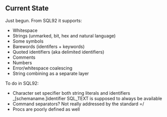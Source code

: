 Current State
-------------

Just begun. From SQL92 it supports:

* Whitespace
* Strings (unmarked, bit, hex and natural language)
* Some symbols
* Barewords (identifers + keywords)
* Quoted identifiers (aka delimited identifiers)
* Comments
* Numbers
* Error/whitespace coalescing
* String combining as a separate layer

To do in SQL92:

* Character set specifier both string literals and identifiers
    \_[schemaname.]identifier
  SQL_TEXT is supposed to always be available
* Command separators? Not really addressed by the standard =/
* Procs are poorly defined as well
